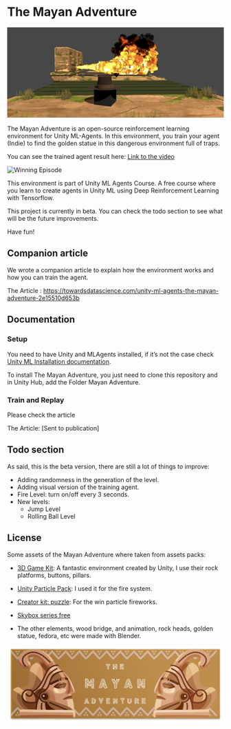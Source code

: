 # The Mayan Adventure

<img src="./assets/images/mayanadventure_screenshot.png" alt="The Mayan Adventure Screenshot"/>

The Mayan Adventure is an open-source reinforcement learning environment for Unity ML-Agents.  In this environment, you train your agent (Indie) to find the golden statue in this dangerous environment full of traps.

You can see the trained agent result here: [Link to the video](https://youtu.be/kKng-vRy6bs)

<img src='./assets/images/WinningEpisode.gif' alt='Winning Episode' />
  
This environment is part of Unity ML Agents Course. A free course where you learn to create agents in Unity ML using Deep Reinforcement Learning with Tensorflow.

This project is currently in beta. You can check the todo section to see what will be the future improvements.

Have fun!


## Companion article
We wrote a companion article to explain how the environment works and how you can train the agent.

The Article : https://towardsdatascience.com/unity-ml-agents-the-mayan-adventure-2e15510d653b

## Documentation
### Setup
You need to have Unity and MLAgents installed, if it’s not the case check [Unity ML Installation documentation](https://github.com/Unity-Technologies/ml-agents/blob/master/docs/Installation.md).

To install The Mayan Adventure, you just need to clone this repository and in Unity Hub, add the Folder Mayan Adventure.

### Train and Replay
Please check the article

The Article: [Sent to publication]

## Todo section
As said, this is the beta version, there are still a lot of things to improve:
- Adding randomness in the generation of the level.
- Adding visual version of the training agent.
- Fire Level: turn on/off every 3 seconds.
- New levels:
  - Jump Level
  - Rolling Ball Level

## License

Some assets of the Mayan Adventure where taken from assets packs:
- [3D Game Kit](https://assetstore.unity.com/packages/templates/tutorials/3d-game-kit-115747): A fantastic environment created by Unity, I use their rock platforms, buttons, pillars.
- [Unity Particle Pack](https://assetstore.unity.com/packages/essentials/tutorial-projects/unity-particle-pack-127325): I used it for the fire system.
- [Creator kit: puzzle](https://assetstore.unity.com/packages/templates/tutorials/creator-kit-puzzle-149311): For the win particle fireworks.
- [Skybox series free](https://assetstore.unity.com/packages/2d/textures-materials/sky/skybox-series-free-103633)

- The other elements, wood bridge, and animation, rock heads, golden statue, fedora, etc were made with Blender.

<img src="./assets/images/logo.png" alt="The Mayan Adventure Logo"/>
